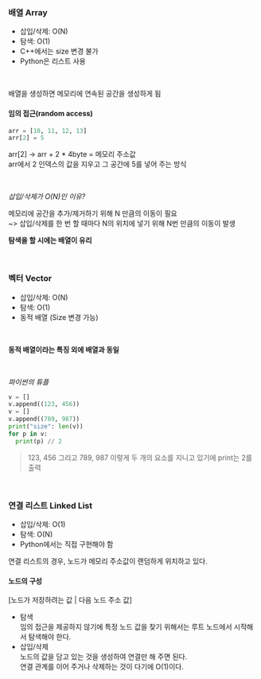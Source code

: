 ### 배열 Array
- 삽입/삭제: O(N)  
- 탐색: O(1)  
- C++에서는 size 변경 불가  
- Python은 리스트 사용

<br>

배열을 생성하면 메모리에 연속된 공간을 생성하게 됨


#### 임의 접근(random access)
``` python
arr = [10, 11, 12, 13]
arr[2] = 5
```
arr[2] -> arr + 2 * 4byte = 메모리 주소값  
arr에서 2 인덱스의 값을 지우고 그 공간에 5를 넣어 주는 방식

<br>

_삽입/삭제가 O(N)인 이유?_

메모리에 공간을 추가/제거하기 위해 N 만큼의 이동이 필요  
~> 삽입/삭제를 한 번 할 때마다 N의 위치에 넣기 위해 N번 만큼의 이동이 발생


**탐색을 할 시에는 배열이 유리**

<br>

### 벡터 Vector
- 삽입/삭제: O(N)  
- 탐색: O(1)  
- 동적 배열 (Size 변경 가능)

<br>


**동적 배열이라는 특징 외에 배열과 동일**

<br>

_파이썬의 튜플_  

``` python
v = []
v.append((123, 456))
v = []
v.append((789, 987))
print("size": len(v))
for p in v:
  print(p) // 2
```


> 123, 456 그리고 789, 987 이렇게 두 개의 요소를 지니고 있기에 print는 2를 출력

<br>

### 연결 리스트 Linked List
- 삽입/삭제: O(1)  
- 탐색: O(N)  
- Python에서는 직접 구현해야 함

연결 리스트의 경우, 노드가 메모리 주소값이 랜덤하게 위치하고 있다.



#### 노드의 구성  
[노드가 저장하려는 값 | 다음 노드 주소 값]

- 탐색  
임의 접근을 제공하지 않기에 특정 노드 값을 찾기 위해서는 루트 노드에서 시작해서 탐색해야 한다.  
- 삽입/삭제  
노드의 값을 담고 있는 것을 생성하여 연결만 해 주면 된다.  
연결 관계를 이어 주거나 삭제하는 것이 다기에 O(1)이다.
